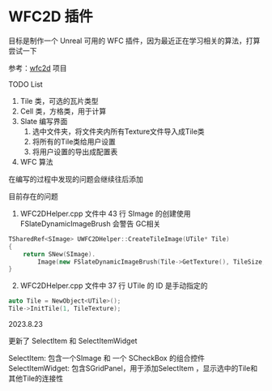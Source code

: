 # WFC2D 插件

目标是制作一个 Unreal 可用的 WFC 插件，因为最近正在学习相关的算法，打算尝试一下

参考：[wfc2d](https://anseyuyin.github.io/wfc2D/demos/2DMapEditor/) 项目

TODO List

1. Tile 类，可选的瓦片类型
2. Cell 类，方格类，用于计算
3. Slate 编写界面
   1. 选中文件夹，将文件夹内所有Texture文件导入成Tile类
   2. 将所有的Tile类给用户设置
   3. 将用户设置的导出成配置表
4. WFC 算法
   
在编写的过程中发现的问题会继续往后添加

目前存在的问题

1. WFC2DHelper.cpp 文件中 43 行 SImage 的创建使用 FSlateDynamicImageBrush 会警告 GC相关

```cpp
TSharedRef<SImage> UWFC2DHelper::CreateTileImage(UTile* Tile)
{
	return SNew(SImage).
		Image(new FSlateDynamicImageBrush(Tile->GetTexture(), TileSize, FName("Tile")));
}
```

2. WFC2DHelper.cpp 文件中 37 行 UTile 的 ID 是手动指定的

```cpp
auto Tile = NewObject<UTile>();
Tile->InitTile(1, TileTexture);
```

2023.8.23

更新了 SelectItem 和 SelectItemWidget

SelectItem: 包含一个SImage 和 一个 SCheckBox 的组合控件
SelectItemWidget: 包含SGridPanel，用于添加SelectItem ，显示选中的Tile和其他Tile的连接性

